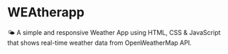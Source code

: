 # WEAtherapp
🌤️ A simple and responsive Weather App using HTML, CSS &amp; JavaScript that shows real-time weather data from OpenWeatherMap API.
